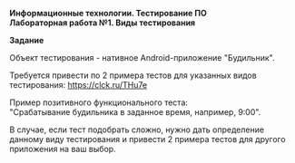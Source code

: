 **Информационные технологии. Тестирование ПО**  
**Лабораторная работа №1. Виды тестирования**

**Задание**

Объект тестирования - нативное Android-приложение "Будильник".

Требуется привести по 2 примера тестов для указанных видов тестирования: https://clck.ru/THu7e

Пример позитивного функционального теста:   
"Срабатывание будильника в заданное время, например, 9:00". 

В случае, если тест подобрать сложно, нужно дать определение данному виду тестирования и привести 2 примера тестов для другого приложения на ваш выбор.
